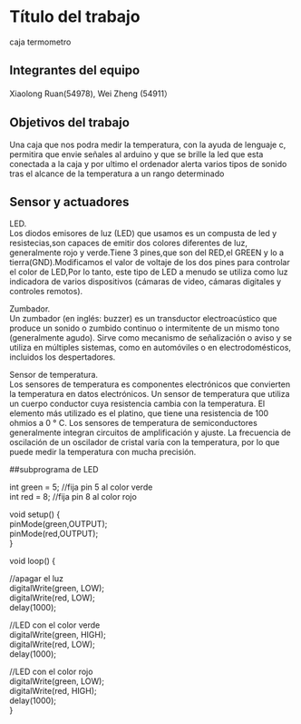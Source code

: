 # Título del trabajo

caja termometro

## Integrantes del equipo
Xiaolong Ruan(54978), Wei Zheng (54911）

## Objetivos del trabajo

Una caja que nos podra medir la temperatura, con la ayuda de lenguaje c, permitira que envie señales al arduino y que se brille la led que esta conectada a la caja y por ultimo el ordenador alerta varios tipos de sonido tras el alcance de la temperatura a un rango determinado

## Sensor y actuadores

LED.   
Los diodos emisores de luz (LED) que usamos es un compusta de led y resistecias,son capaces de emitir dos colores diferentes de luz, generalmente rojo y verde.Tiene 3 pines,que son del RED,el GREEN y lo a tierra(GND).Modificamos el valor de voltaje de los dos pines para controlar el color de LED,Por lo tanto, este tipo de LED a menudo se utiliza como luz indicadora de varios dispositivos (cámaras de video, cámaras digitales y controles remotos).

Zumbador.   
Un zumbador (en inglés: buzzer) es un transductor electroacústico que produce un sonido o zumbido continuo o intermitente de un mismo tono (generalmente agudo). Sirve como mecanismo de señalización o aviso y se utiliza en múltiples sistemas, como en automóviles o en electrodomésticos, incluidos los despertadores.

Sensor de temperatura.    
Los sensores de temperatura es componentes electrónicos que convierten la temperatura en datos electrónicos. Un sensor de temperatura que utiliza un cuerpo conductor cuya resistencia cambia con la temperatura. El elemento más utilizado es el platino, que tiene una resistencia de 100 ohmios a 0 ° C. Los sensores de temperatura de semiconductores generalmente integran circuitos de amplificación y ajuste. La frecuencia de oscilación de un oscilador de cristal varía con la temperatura, por lo que puede medir la temperatura con mucha precisión.

##subprograma de LED   


int green = 5; //fija pin 5 al color verde     
int red = 8; //fija pin 8 al color rojo   

void setup() {   
  pinMode(green,OUTPUT);   
  pinMode(red,OUTPUT);   
}

void loop() {

  //apagar el luz   
  digitalWrite(green, LOW);  
  digitalWrite(red, LOW);  
  delay(1000); 

   //LED con el color verde   
  digitalWrite(green, HIGH);  
  digitalWrite(red, LOW);  
  delay(1000); 

  //LED con el color rojo   
  digitalWrite(green, LOW);  
  digitalWrite(red, HIGH);  
  delay(1000);   
}
